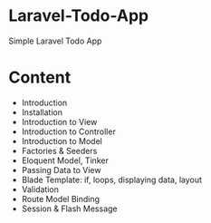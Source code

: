 # Laravel-Todo-App
Simple Laravel Todo App

# Content
- Introduction
- Installation
- Introduction to View
- Introduction to Controller
- Introduction to Model
- Factories & Seeders
- Eloquent Model, Tinker
- Passing Data to View
- Blade Template: if, loops, displaying data, layout
- Validation
- Route Model Binding
- Session & Flash Message
